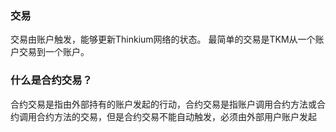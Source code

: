 ### 交易

交易由账户触发，能够更新Thinkium网络的状态。 最简单的交易是TKM从一个账户交易到一个账户。



### 什么是合约交易？

合约交易是指由外部持有的账户发起的行动，合约交易是指账户调用合约方法或合约调用合约方法的交易，但是合约交易不能自动触发，必须由外部用户账户发起